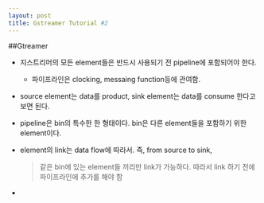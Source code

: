 ```yaml
---
layout: post
title: Gstreamer Tutorial #2
---
```


##Gtreamer

  - 지스트리머의 모든 element들은 반드시 사용되기 전 pipeline에 포함되어야 한다. 
    - 파이프라인은 clocking, messaing function등에 관여함.
    
  - source element는 data를 product, sink element는 data를 consume 한다고 보면 된다.
  
  - pipeline은 bin의 특수한 한 형태이다. bin은 다른 element들을 포함하기 위한 element이다.
  
  - element의 link는 data flow에 따라서. 즉, from source to sink, 
    > 같은 bin에 있는 element들 끼리만 link가 가능하다. 따라서 link 하기 전에 파이프라인에 추가를 해야 함
    
  - 
